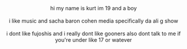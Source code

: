 <center>hi my name is kurt im 19 and a boy</center>
<br><center>i like music and sacha baron cohen media specifically da ali g show</center>
<br><center>i dont like fujoshis and i really dont like gooners also dont talk to me if you're under like 17 or watever</center>
